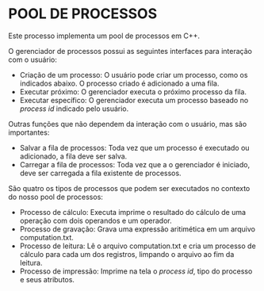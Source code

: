 # POOL DE PROCESSOS

Este processo implementa um pool de processos em C++.

O gerenciador de processos possui as seguintes interfaces para interação com o usuário:
- Criação de um processo: O usuário pode criar um processo, como os indicados abaixo. O processo criado é adicionado a uma fila.
- Executar próximo: O gerenciador executa o próximo processo da fila.
- Executar específico: O gerenciador executa um processo baseado no *process id* indicado pelo usuário.

Outras funções que não dependem da interação com o usuário, mas são importantes:
- Salvar a fila de processos: Toda vez que um processo é executado ou adicionado, a fila deve ser salva.
- Carregar a fila de processos: Toda vez que a o gerenciador é iniciado, deve ser carregada a fila existente de processos.

São quatro os tipos de processos que podem ser executados no contexto do nosso pool de processos:
- Processo de cálculo: Executa imprime o resultado do cálculo de uma operação com dois operandos e um operador.
- Processo de gravação: Grava uma expressão aritimética em um arquivo computation.txt.
- Processo de leitura: Lê o arquivo computation.txt e cria um processo de cálculo para cada um dos registros, limpando o arquivo ao fim da leitura.
- Processo de impressão: Imprime na tela o *process id*, tipo do processo e seus atributos.
